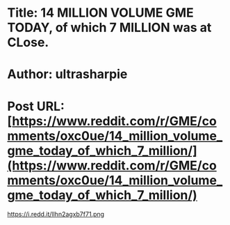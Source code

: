 # Title: 14 MILLION VOLUME GME TODAY, of which 7 MILLION was at CLose.
# Author: ultrasharpie
# Post URL: [https://www.reddit.com/r/GME/comments/oxc0ue/14_million_volume_gme_today_of_which_7_million/](https://www.reddit.com/r/GME/comments/oxc0ue/14_million_volume_gme_today_of_which_7_million/)


https://i.redd.it/llhn2agxb7f71.png